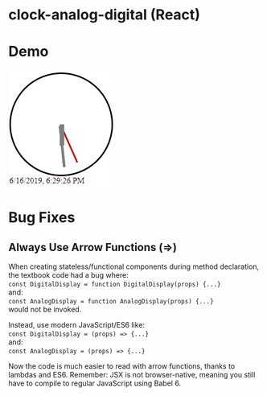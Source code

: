 # clock-analog-digital (React)
# Demo
![Real-Time React Clock](demogif/clock-analog-digital.gif)

# Bug Fixes
## Always Use Arrow Functions (=>)

When creating stateless/functional components during method declaration, the textbook code had a bug where:<br />
`const DigitalDisplay = function DigitalDisplay(props) {...}`<br /> 
and:<br /> 
`const AnalogDisplay = function AnalogDisplay(props) {...}`<br />
would not be invoked. 

Instead, use modern JavaScript/ES6 like:<br /> 
`const DigitalDisplay = (props) => {...}`<br /> 
and:<br /> 
`const AnalogDisplay = (props) => {...}`
<br /> 

Now the code is much easier to read with arrow functions, thanks to lambdas and ES6. 
Remember: JSX is not browser-native, meaning you still have to compile to regular JavaScript using Babel 6.
